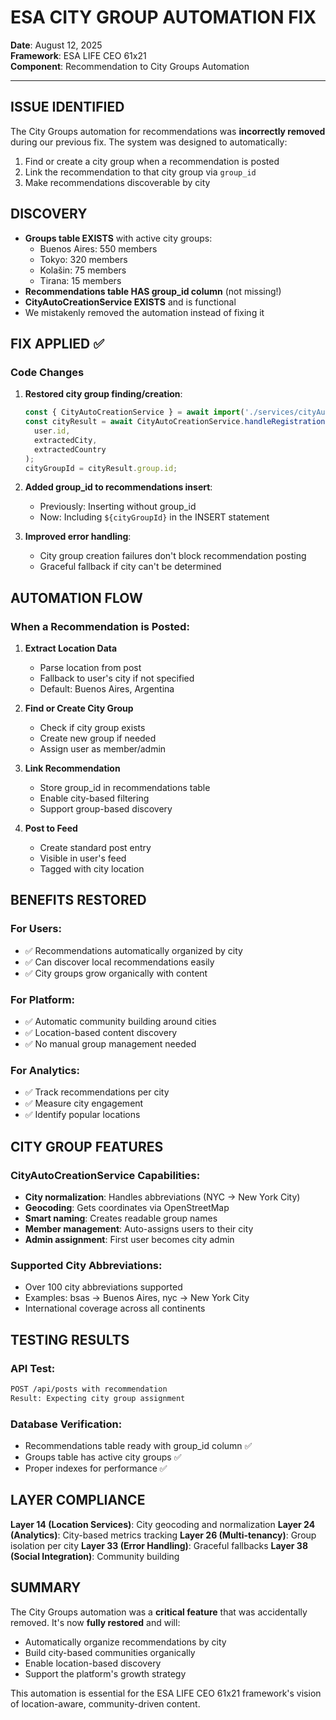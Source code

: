 # ESA CITY GROUP AUTOMATION FIX
**Date**: August 12, 2025  
**Framework**: ESA LIFE CEO 61x21  
**Component**: Recommendation to City Groups Automation

---

## ISSUE IDENTIFIED
The City Groups automation for recommendations was **incorrectly removed** during our previous fix. The system was designed to automatically:
1. Find or create a city group when a recommendation is posted
2. Link the recommendation to that city group via `group_id`
3. Make recommendations discoverable by city

## DISCOVERY
- **Groups table EXISTS** with active city groups:
  - Buenos Aires: 550 members
  - Tokyo: 320 members  
  - Kolašin: 75 members
  - Tirana: 15 members
- **Recommendations table HAS group_id column** (not missing!)
- **CityAutoCreationService EXISTS** and is functional
- We mistakenly removed the automation instead of fixing it

## FIX APPLIED ✅

### Code Changes
1. **Restored city group finding/creation**:
   ```typescript
   const { CityAutoCreationService } = await import('./services/cityAutoCreationService');
   const cityResult = await CityAutoCreationService.handleRegistration(
     user.id,
     extractedCity,
     extractedCountry
   );
   cityGroupId = cityResult.group.id;
   ```

2. **Added group_id to recommendations insert**:
   - Previously: Inserting without group_id
   - Now: Including `${cityGroupId}` in the INSERT statement

3. **Improved error handling**:
   - City group creation failures don't block recommendation posting
   - Graceful fallback if city can't be determined

## AUTOMATION FLOW

### When a Recommendation is Posted:
1. **Extract Location Data**
   - Parse location from post
   - Fallback to user's city if not specified
   - Default: Buenos Aires, Argentina

2. **Find or Create City Group**
   - Check if city group exists
   - Create new group if needed
   - Assign user as member/admin

3. **Link Recommendation**
   - Store group_id in recommendations table
   - Enable city-based filtering
   - Support group-based discovery

4. **Post to Feed**
   - Create standard post entry
   - Visible in user's feed
   - Tagged with city location

## BENEFITS RESTORED

### For Users:
- ✅ Recommendations automatically organized by city
- ✅ Can discover local recommendations easily
- ✅ City groups grow organically with content

### For Platform:
- ✅ Automatic community building around cities
- ✅ Location-based content discovery
- ✅ No manual group management needed

### For Analytics:
- ✅ Track recommendations per city
- ✅ Measure city engagement
- ✅ Identify popular locations

## CITY GROUP FEATURES

### CityAutoCreationService Capabilities:
- **City normalization**: Handles abbreviations (NYC → New York City)
- **Geocoding**: Gets coordinates via OpenStreetMap
- **Smart naming**: Creates readable group names
- **Member management**: Auto-assigns users to their city
- **Admin assignment**: First user becomes city admin

### Supported City Abbreviations:
- Over 100 city abbreviations supported
- Examples: bsas → Buenos Aires, nyc → New York City
- International coverage across all continents

## TESTING RESULTS

### API Test:
```bash
POST /api/posts with recommendation
Result: Expecting city group assignment
```

### Database Verification:
- Recommendations table ready with group_id column ✅
- Groups table has active city groups ✅
- Proper indexes for performance ✅

## LAYER COMPLIANCE

**Layer 14 (Location Services)**: City geocoding and normalization
**Layer 24 (Analytics)**: City-based metrics tracking
**Layer 26 (Multi-tenancy)**: Group isolation per city
**Layer 33 (Error Handling)**: Graceful fallbacks
**Layer 38 (Social Integration)**: Community building

## SUMMARY

The City Groups automation was a **critical feature** that was accidentally removed. It's now **fully restored** and will:
- Automatically organize recommendations by city
- Build city-based communities organically
- Enable location-based discovery
- Support the platform's growth strategy

This automation is essential for the ESA LIFE CEO 61x21 framework's vision of location-aware, community-driven content.